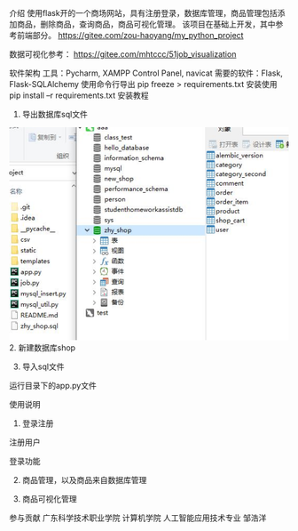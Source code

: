 介绍
使用flask开的一个商场网站，具有注册登录，数据库管理，商品管理包括添加商品，删除商品，查询商品，商品可视化管理。
该项目在基础上开发，其中参考前端部分。
https://gitee.com/zou-haoyang/my_python_project

数据可视化参考：
https://gitee.com/mhtccc/51job_visualization

软件架构
工具：Pycharm, XAMPP Control Panel, navicat
需要的软件：Flask, Flask-SQLAlchemy
使用命令行导出
pip freeze > requirements.txt
安装使用
pip install –r requirements.txt
安装教程
1.	导出数据库sql文件 
<img src="static/md_img/1.jpg">  
2.	新建数据库shop
 
 
3.	导入sql文件
 
  

运行目录下的app.py文件

使用说明
1.	登录注册

注册用户
 
登录功能
 
 

2.	商品管理，以及商品来自数据库管理
 
 
 
3.	商品可视化管理
 

参与贡献
广东科学技术职业学院 计算机学院 人工智能应用技术专业 邹浩洋

